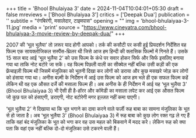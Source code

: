 +++
title = 'Bhool Bhulaiyaa 3'
date = 2024-11-04T10:04:01+05:30
draft = false
mreviews = ['Bhool Bhulaiyaa 3']
critics = ['Deepak Dua']
publication = ''
subtitle = "रंगबिरंगी, मसालेदार, टाइमपास"
opening = ""
img = 'bhool-bhulaiyaa-3-11.jpg'
media = 'print'
source = "https://www.cineyatra.com/bhool-bhulaiyaa-3-movie-review-by-deepak-dua/"
+++

2007 की ‘भूल भुलैया’ तो ज़रूर याद होगी आपको। तर्क की कसौटी पर कसी हुई प्रियदर्शन निर्देशित वह फिल्म एक सायक्लोजिकल सस्पैंस-थ्रिलर थी जिसे आज हम हिन्दी की क्लासिक फिल्मों में गिनते हैं। उसके 15 साल बाद आई ‘भूल भुलैया 2’ को उस फिल्म के कंधे पर सवार होकर सिर्फ और सिर्फ इसलिए बनाया गया था ताकि नोट बटोरे जा सकें। वह फिल्म पिछली वाली का सीक्वेल नहीं बल्कि उसी कड़ी की एक फ्रेंचाइज़ी फिल्म थी जिसमें मंजुलिका को भूतनी दिखा कर लोगों को डराया और कुछ मसखरे जोड़ कर लोगों को हंसाया गया था। अनीस बज़्मी के निर्देशन में आई उस फिल्म को आज हम भले ही एक सफल फिल्म कहें लेकिन थी वह एक औसत दर्जे की मसाला फिल्म ही। अब अनीस के ही निर्देशन में आई यह ‘भूल भुलैया 3’ (Bhool Bhulaiyaa 3) भी ऐसी ही है-हॉरर और कॉमेडी का मसाला लपेट कर आई एक औसत फिल्म जो कुछ पल को हंसाएगी, डराएगी, नोट बटोरेगी मगर इज़्ज़त नहीं कमा पाएगी।

‘भूल भुलैया 2’ ने दिखाया था कि भूत भगाने का दावा करने वाले फर्ज़ी रूह बाबा का सामना मंजुलिका के भूत से हो जाता है। अब ‘भूल भुलैया 3’ (Bhool Bhulaiyaa 3) में रूह बाबा को कुछ लोग रक्त गढ़ ले गए हैं ताकि वहां बंद मंजुलिका के भूत को भगा कर वह उस महल को बिकवाने में मदद करे। लेकिन रूह को क्या पता कि वहां एक नहीं बल्कि दो-दो मंजुलिका उसे टकरने वाली हैं।
